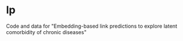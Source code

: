 # lp

Code and data for "Embedding-based link predictions to explore latent comorbidity of chronic diseases"
